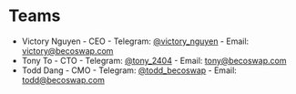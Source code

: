 # Teams

- Victory Nguyen - CEO - Telegram: [@victory_nguyen](https://t.me/victory_nguyen) - Email: [victory@becoswap.com](mailto:victory@becoswap.com)
- Tony To - CTO - Telegram: [@tony_2404](https://t.me/tony_2404) - Email: [tony@becoswap.com](mailto:tony@becoswap.com)
- Todd Dang - CMO - Telegram: [@todd_becoswap](https://t.me/todd_becoswap) - Email: [todd@becoswap.com](mailto:todd@becoswap.com)